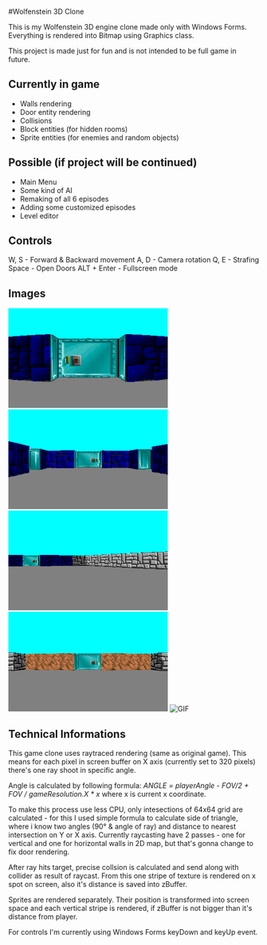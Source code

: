 ﻿#Wolfenstein 3D Clone

This is my Wolfenstein 3D engine clone made only with Windows Forms.
Everything is rendered into Bitmap using Graphics class.

This project is made just for fun and is not intended to be full game in future.



## Currently in game

*  Walls rendering
*  Door entity rendering
*  Collisions
*  Block entities (for hidden rooms)
*  Sprite entities (for enemies and random objects)



## Possible (if project will be continued)

*  Main Menu
*  Some kind of AI
*  Remaking of all 6 episodes
*  Adding some customized episodes 
*  Level editor

## Controls

W, S - Forward & Backward movement
A, D - Camera rotation
Q, E - Strafing
Space - Open Doors
ALT + Enter - Fullscreen mode

## Images

![CELL](https://raw.githubusercontent.com/Agrael11/Wolfenstein-3D-Clone/master/Images/1.png)
![CELLS](https://raw.githubusercontent.com/Agrael11/Wolfenstein-3D-Clone/master/Images/2.png)
![ESCAPE](https://raw.githubusercontent.com/Agrael11/Wolfenstein-3D-Clone/master/Images/3.png)
![DIRT](https://raw.githubusercontent.com/Agrael11/Wolfenstein-3D-Clone/master/Images/4.png)
![GIF](https://raw.githubusercontent.com/Agrael11/Wolfenstein-3D-Clone/master/Images/anim.gif)

## Technical Informations

This game clone uses raytraced rendering (same as original game). This means for each pixel in screen buffer on
X axis (currently set to 320 pixels) there's one ray shoot in specific angle.

Angle is calculated by following formula: _ANGLE = playerAngle - FOV/2 + FOV / gameResolution.X * x_  where x is
current x coordinate.

To make this process use less CPU, only intesections of 64x64 grid are calculated - for this I used simple
formula to calculate side of triangle, where i know two angles (90° & angle of ray) and distance to nearest intersection
on Y or X axis. Currently raycasting have 2 passes - one for vertical and one for horizontal walls in 2D map, but
that's gonna change to fix door rendering.

After ray hits target, precise collsion is calculated and send along with collider as result of raycast. From this one stripe
of texture is rendered on x spot on screen, also it's distance is saved into zBuffer.

Sprites are rendered separately. Their position is transformed into screen space and each vertical stripe is rendered, if
zBuffer is not bigger than it's distance from player.

For controls I'm currently using Windows Forms keyDown and keyUp event.
